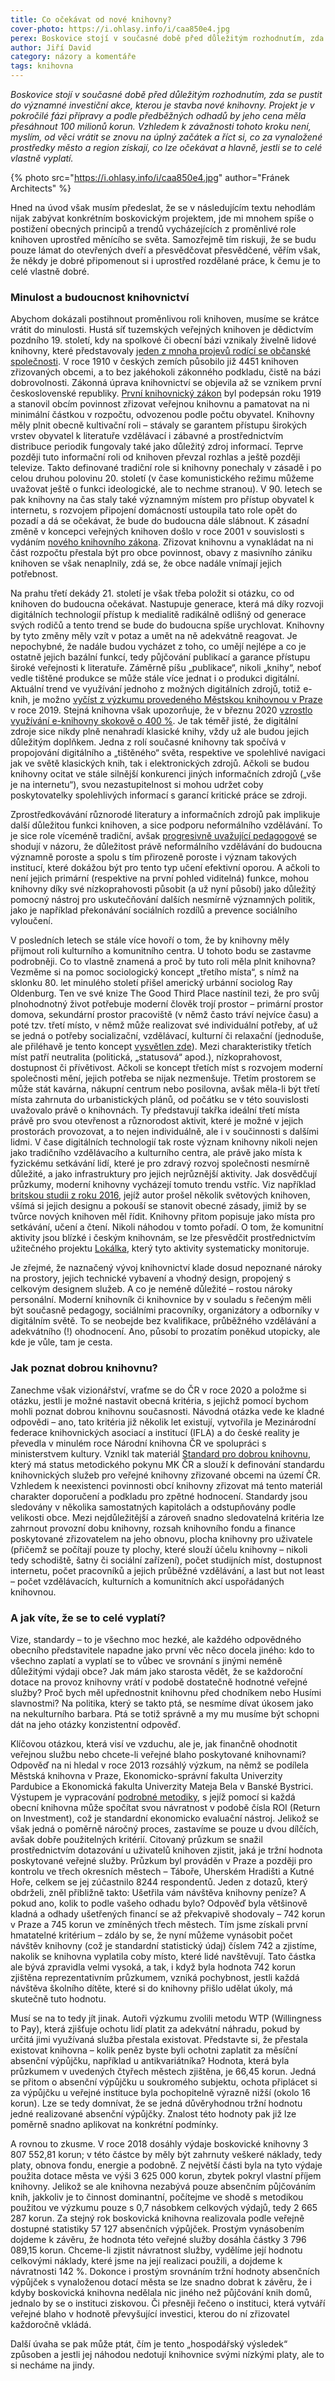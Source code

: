 ```yaml
---
title: Co očekávat od nové knihovny?
cover-photo: https://i.ohlasy.info/i/caa850e4.jpg
perex: Boskovice stojí v současné době před důležitým rozhodnutím, zda se pustit do významné investiční akce, kterou je stavba nové knihovny. Co za vynaložené prostředky město a region získají, co lze očekávat a hlavně – vyplatí se to vlastně?
author: Jiří David
category: názory a komentáře
tags: knihovna
---
```


*Boskovice stojí v současné době před důležitým rozhodnutím, zda se pustit do významné investiční akce, kterou je stavba nové knihovny. Projekt je v pokročilé fázi přípravy a podle předběžných odhadů by jeho cena měla přesáhnout 100 milionů korun. Vzhledem k závažnosti tohoto kroku není, myslím, od věci vrátit se znovu na úplný začátek a říct si, co za vynaložené prostředky město a region získají, co lze očekávat a hlavně, jestli se to celé vlastně vyplatí.*

{% photo src="https://i.ohlasy.info/i/caa850e4.jpg" author="Fránek Architects" %}

Hned na úvod však musím předeslat, že se v následujícím textu nehodlám nijak zabývat konkrétním boskovickým projektem, jde mi mnohem spíše o postižení obecných principů a trendů vycházejících z proměnlivé role knihoven uprostřed měnícího se světa. Samozřejmě tím riskuji, že se budu pouze lámat do otevřených dveří a přesvědčovat přesvědčené, věřím však, že někdy je dobré připomenout si i uprostřed rozdělané práce, k čemu je to celé vlastně dobré.

### Minulost a budoucnost knihovnictví

Abychom dokázali postihnout proměnlivou roli knihoven, musíme se krátce vrátit do minulosti. Hustá síť tuzemských veřejných knihoven je dědictvím pozdního 19. století, kdy na spolkové či obecní bázi vznikaly živelně lidové knihovny, které představovaly [jeden z mnoha projevů rodící se občanské společnosti](https://ohlasy.info/clanky/2018/08/velen.html). V roce 1910 v českých zemích působilo již 4451 knihoven zřizovaných obcemi, a to bez jakéhokoli zákonného podkladu, čistě na bázi dobrovolnosti. Zákonná úprava knihovnictví se objevila až se vznikem první československé republiky. [První knihovnický zákon](https://ipk.nkp.cz/docs/legislativa/KnihovniZakon_1919.doc) byl podepsán roku 1919 a stanovil obcím povinnost zřizovat veřejnou knihovnu a pamatovat na ni minimální částkou v rozpočtu, odvozenou podle počtu obyvatel. Knihovny měly plnit obecně kultivační roli – stávaly se garantem přístupu širokých vrstev obyvatel k literatuře vzdělávací i zábavné a prostřednictvím distribuce periodik fungovaly také jako důležitý zdroj informací. Teprve později tuto informační roli od knihoven převzal rozhlas a ještě později televize. Takto definované tradiční role si knihovny ponechaly v zásadě i po celou druhou polovinu 20. století (v čase komunistického režimu můžeme uvažovat ještě o funkci ideologické, ale to nechme stranou). V 90. letech se pak knihovny na čas staly také významným místem pro přístup obyvatel k internetu, s rozvojem připojení domácností ustoupila tato role opět do pozadí a dá se očekávat, že bude do budoucna dále slábnout. K zásadní změně v koncepci veřejných knihoven došlo v roce 2001 v souvislosti s vydáním [nového knihovního zákona](https://www.zakonyprolidi.cz/cs/2001-257). Zřizovat knihovnu a vynakládat na ni část rozpočtu přestala být pro obce povinnost, obavy z masivního zániku knihoven se však nenaplnily, zdá se, že obce nadále vnímají jejich potřebnost.

Na prahu třetí dekády 21. století je však třeba položit si otázku, co od knihoven do budoucna očekávat. Nastupuje generace, která má díky rozvoji digitálních technologií přístup k medialitě radikálně odlišný od generace svých rodičů a tento trend se bude do budoucna spíše urychlovat. Knihovny by tyto změny měly vzít v potaz a umět na ně adekvátně reagovat. Je nepochybné, že nadále budou vycházet z toho, co umějí nejlépe a co je ostatně jejich bazální funkcí, tedy půjčování publikací a garance přístupu široké veřejnosti k literatuře. Záměrně píšu „publikace“, nikoli „knihy“, neboť vedle tištěné produkce se může stále více jednat i o produkci digitální. Aktuální trend ve využívání jednoho z možných digitálních zdrojů, totiž e-knih, je možno [vyčíst z výzkumu provedeného Městskou knihovnou v Praze](https://1url.cz/hz2rl) v roce 2019. Stejná knihovna však upozorňuje, že v březnu 2020 [vzrostlo využívání e-knihovny skokově o 400 %](https://koncepce.knihovna.cz/ctenari-a-online-sluzby-vysledky-vyzkumu-o-e-knihach/). Je tak téměř jisté, že digitální zdroje sice nikdy plně nenahradí klasické knihy, vždy už ale budou jejich důležitým doplňkem. Jedna z rolí současné knihovny tak spočívá v propojování digitálního a „tištěného“ světa, respektive ve spolehlivé navigaci jak ve světě klasických knih, tak i elektronických zdrojů. Ačkoli se budou knihovny ocitat ve stále silnější konkurenci jiných informačních zdrojů („vše je na internetu“), svou nezastupitelnost si mohou udržet coby poskytovatelky spolehlivých informací s garancí kritické práce se zdroji.

Zprostředkovávání různorodé literatury a informačních zdrojů pak implikuje další důležitou funkci knihoven, a sice podporu neformálního vzdělávání. To je sice role víceméně tradiční, avšak [progresivně uvažující pedagogové](https://www.eduin.cz/tag/neformalni-vzdelavani/) se shodují v názoru, že důležitost právě neformálního vzdělávání do budoucna významně poroste a spolu s tím přirozeně poroste i význam takových institucí, které dokážou být pro tento typ učení efektivní oporou. A ačkoli to není jejich primární (respektive na první pohled viditelná) funkce, mohou knihovny díky své nízkoprahovosti působit (a už nyní působí) jako důležitý pomocný nástroj pro uskutečňování dalších nesmírně významných politik, jako je například překonávání sociálních rozdílů a prevence sociálního vyloučení.

V posledních letech se stále více hovoří o tom, že by knihovny měly přijmout roli kulturního a komunitního centra. U tohoto bodu se zastavme podrobněji. Co to vlastně znamená a proč by tuto roli měla plnit knihovna? Vezměme si na pomoc sociologický koncept „třetího místa“, s nímž na sklonku 80. let minulého století přišel americký urbánní sociolog Ray Oldenburg. Ten ve své knize The Good Third Place nastínil tezi, že pro svůj plnohodnotný život potřebuje moderní člověk trojí prostor – primární prostor domova, sekundární prostor pracoviště (v němž často tráví nejvíce času) a poté tzv. třetí místo, v němž může realizovat své individuální potřeby, ať už se jedná o potřeby socializační, vzdělávací, kulturní či relaxační (jednoduše, ale přiléhavě je tento koncept [vysvětlen zde](https://psychologie.cz/treti-misto-pro-zivot/)). Mezi charakteristiky třetích míst patří neutralita (politická, „statusová“ apod.), nízkoprahovost, dostupnost či přívětivost. Ačkoli se koncept třetích míst s rozvojem moderní společnosti mění, jejich potřeba se nijak nezmenšuje. Třetím prostorem se může stát kavárna, nákupní centrum nebo posilovna, avšak měla-li být třetí místa zahrnuta do urbanistických plánů, od počátku se v této souvislosti uvažovalo právě o knihovnách. Ty představují takřka ideální třetí místa právě pro svou otevřenost a různorodost aktivit, které je možné v jejich prostorách provozovat, a to nejen individuálně, ale i v součinnosti s dalšími lidmi. V čase digitálních technologií tak roste význam knihovny nikoli nejen jako tradičního vzdělávacího a kulturního centra, ale právě jako místa k fyzickému setkávání lidí, které je pro zdravý rozvoj společnosti nesmírně důležité, a jako infrastruktury pro jejich nejrůznější aktivity. Jak dosvědčují průzkumy, moderní knihovny vycházejí tomuto trendu vstříc. Viz například [britskou studii z roku 2016](http://www.designinglibraries.org.uk/documents/designing_libraries.pdf), jejíž autor prošel několik světových knihoven, všímá si jejich designu a pokouší se stanovit obecné zásady, jimiž by se tvůrce nových knihoven měl řídit. Knihovny přitom popisuje jako místa pro setkávání, učení a čtení. Nikoli náhodou v tomto pořadí. O tom, že komunitní aktivity jsou blízké i českým knihovnám, se lze přesvědčit prostřednictvím užitečného projektu [Lokálka](https://kumu.io/cides/lokalka), který tyto aktivity systematicky monitoruje.

Je zřejmé, že naznačený vývoj knihovnictví klade dosud nepoznané nároky na prostory, jejich technické vybavení a vhodný design, propojený s celkovým designem služeb. A co je neméně důležité – rostou nároky personální. Moderní knihovník či knihovnice by v souladu s řečeným měli být současně pedagogy, sociálními pracovníky, organizátory a odborníky v digitálním světě. To se neobejde bez kvalifikace, průběžného vzdělávání a adekvátního (!) ohodnocení. Ano, působí to prozatím poněkud utopicky, ale kde je vůle, tam je cesta.

### Jak poznat dobrou knihovnu?

Zanechme však vizionářství, vraťme se do ČR v roce 2020 a položme si otázku, jestli je možné nastavit obecná kritéria, s jejichž pomocí bychom mohli poznat dobrou knihovnu současnosti. Návodná otázka vede ke kladné odpovědi – ano, tato kritéria již několik let existují, vytvořila je Mezinárodní federace knihovnických asociací a institucí (IFLA) a do české reality je převedla v minulém roce Národní knihovna ČR ve spolupráci s ministerstvem kultury. Vznikl tak materiál [Standard pro dobrou knihovnu](https://ipk.nkp.cz/docs/VKIS/standard-pro-dobrou-knihovnu-2020), který má status metodického pokynu MK ČR a slouží k definování standardu knihovnických služeb pro veřejné knihovny zřizované obcemi na území ČR. Vzhledem k neexistenci povinnosti obcí knihovny zřizovat má tento materiál charakter doporučení a podkladu pro zpětné hodnocení. Standardy jsou sledovány v několika samostatných kapitolách a odstupňovány podle velikosti obce. Mezi nejdůležitější a zároveň snadno sledovatelná kritéria lze zahrnout provozní dobu knihovny, rozsah knihovního fondu a finance poskytované zřizovatelem na jeho obnovu, plocha knihovny pro uživatele (přičemž se počítají pouze ty plochy, které slouží účelu knihovny – nikoli tedy schodiště, šatny či sociální zařízení), počet studijních míst, dostupnost internetu, počet pracovníků a jejich průběžné vzdělávání, a last but not least – počet vzdělávacích, kulturních a komunitních akcí uspořádaných knihovnou. 

### A jak víte, že se to celé vyplatí?

Vize, standardy – to je všechno moc hezké, ale každého odpovědného obecního představitele napadne jako první věc něco docela jiného: kdo to všechno zaplatí a vyplatí se to vůbec ve srovnání s jinými neméně důležitými výdaji obce? Jak mám jako starosta vědět, že se každoroční dotace na provoz knihovny vrátí v podobě dostatečně hodnotné veřejné služby? Proč bych měl upřednostnit knihovnu před chodníkem nebo Husími slavnostmi? Na politika, který se takto ptá, se nesmíme dívat úkosem jako na nekulturního barbara. Ptá se totiž správně a my mu musíme být schopni dát na jeho otázky konzistentní odpověď.

Klíčovou otázkou, která visí ve vzduchu, ale je, jak finančně ohodnotit veřejnou službu nebo chcete-li veřejné blaho poskytované knihovnami? Odpověď na ni hledal v roce 2013 rozsáhlý výzkum, na němž se podílela Městská knihovna v Praze, Ekonomicko-správní fakulta Univerzity Pardubice a Ekonomická fakulta Univerzity Mateja Bela v Banské Bystrici. Výstupem je vypracování [podrobné metodiky](https://www.mlp.cz/cz/o-knihovne/roi/), s jejíž pomocí si každá obecní knihovna může spočítat svou návratnost v podobě čísla ROI (Return on Investment), což je standardní ekonomicko evaluační nástroj. Jelikož se však jedná o poměrně náročný proces, zastavíme se pouze u dvou dílčích, avšak dobře použitelných kritérií. Citovaný průzkum se snažil prostřednictvím dotazování u uživatelů knihoven zjistit, jaká je tržní hodnota poskytované veřejné služby. Průzkum byl prováděn v Praze a později pro kontrolu ve třech okresních městech – Táboře, Uherském Hradišti a Kutné Hoře, celkem se jej zúčastnilo 8244 respondentů. Jeden z dotazů, který obdrželi, zněl přibližně takto: Ušetřila vám návštěva knihovny peníze? A pokud ano, kolik to podle vašeho odhadu bylo? Odpověď byla většinově kladná a odhady ušetřených financí se až překvapivě shodovaly – 742 korun v Praze a 745 korun ve zmíněných třech městech. Tím jsme získali první hmatatelné kritérium – zdálo by se, že nyní můžeme vynásobit počet návštěv knihovny (což je standardní statistický údaj) číslem 742 a zjistíme, nakolik se knihovna vyplatila coby místo, které lidé navštěvují. Tato částka ale bývá zpravidla velmi vysoká, a tak, i když byla hodnota 742 korun zjištěna reprezentativním průzkumem, vzniká pochybnost, jestli každá návštěva školního dítěte, které si do knihovny přišlo udělat úkoly, má skutečně tuto hodnotu.

Musí se na to tedy jít jinak. Autoři výzkumu zvolili metodu WTP (Willingness to Pay), která zjišťuje ochotu lidí platit za adekvátní náhradu, pokud by určitá jimi využívaná služba přestala existovat. Představte si, že přestala existovat knihovna – kolik peněz byste byli ochotni zaplatit za měsíční absenční výpůjčku, například u antikvariátníka? Hodnota, která byla průzkumem v uvedených čtyřech městech zjištěna, je 66,45 korun. Jedná se přitom o absenční výpůjčku u soukromého subjektu, ochota připlácet si za výpůjčku u veřejné instituce byla pochopitelně výrazně nižší (okolo 16 korun). Lze se tedy domnívat, že se jedná důvěryhodnou tržní hodnotu jedné realizované absenční výpůjčky. Znalost této hodnoty pak již lze poměrně snadno aplikovat na konkrétní podmínky.

A rovnou to zkusme. V roce 2018 dosáhly výdaje boskovické knihovny 3 807 552,81 korun; v této částce by měly být zahrnuty veškeré náklady, tedy platy, obnova fondu, energie a podobně. Z největší části byla na tyto výdaje použita dotace města ve výši 3 625 000 korun, zbytek pokryl vlastní příjem knihovny. Jelikož se ale knihovna nezabývá pouze absenčním půjčováním knih, jakkoliv je to činnost dominantní, počítejme ve shodě s metodikou použitou ve výzkumu pouze s 0,7 násobkem celkových výdajů, tedy 2 665 287 korun. Za stejný rok boskovická knihovna realizovala podle veřejně dostupné statistiky 57 127 absenčních výpůjček. Prostým vynásobením dojdeme k závěru, že hodnota této veřejné služby dosáhla částky 3 796 089,15 korun. Chceme-li zjistit návratnost služby, vydělíme její hodnotu celkovými náklady, které jsme na její realizaci použili, a dojdeme k návratnosti 142 %. Dokonce i prostým srovnáním tržní hodnoty absenčních výpůjček s vynaloženou dotací města se lze snadno dobrat k závěru, že i kdyby boskovická knihovna nedělala nic jiného než půjčování knih domů, jednalo by se o instituci ziskovou. Či přesněji řečeno o instituci, která vytváří veřejné blaho v hodnotě převyšující investici, kterou do ní zřizovatel každoročně vkládá.

Další úvaha se pak může ptát, čím je tento „hospodářský výsledek“ způsoben a jestli jej náhodou nedotují knihovnice svými nízkými platy, ale to si necháme na jindy.
